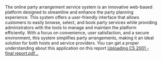 The online party arrangement service system is an innovative web-based platform designed to streamline and enhance the party planning experience. This system offers a user-friendly interface that allows customers to easily browse, select, and book party services while providing administrators with the tools to manage and maintain the platform efficiently. With a focus on convenience, user satisfaction, and a secure environment, this system simplifies party arrangements, making it an ideal solution for both hosts and service providers.
You can get a proper understanding about this application on this report [Uploading CS 2001 - final report.pdf…]()
